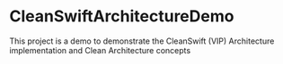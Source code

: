 # CleanSwiftArchitectureDemo
This project is a demo to demonstrate the CleanSwift (VIP) Architecture implementation and Clean Architecture concepts
